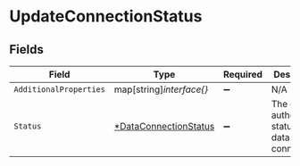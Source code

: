 # UpdateConnectionStatus


## Fields

| Field                                                                | Type                                                                 | Required                                                             | Description                                                          |
| -------------------------------------------------------------------- | -------------------------------------------------------------------- | -------------------------------------------------------------------- | -------------------------------------------------------------------- |
| `AdditionalProperties`                                               | map[string]*interface{}*                                             | :heavy_minus_sign:                                                   | N/A                                                                  |
| `Status`                                                             | [*DataConnectionStatus](../../models/shared/dataconnectionstatus.md) | :heavy_minus_sign:                                                   | The current authorization status of the data connection.             |